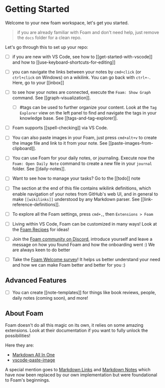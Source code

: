 # Getting Started

Welcome to your new foam workspace, let's get you started.

> if you are already familiar with Foam and don't need help, just remove the `docs` folder for a clean repo.

Let's go through this to set up your repo:

- [ ] if you are new with VS Code, see how to [[get-started-with-vscode]] and how to [[use-keyboard-shortcuts-for-editing]]
- [ ] you can navigate the links between your notes by `cmd+click` (or `ctrl+click` on Windows) on a wikilink. You can go back with `ctrl+-`. Here, go to your [[inbox]]
- [ ] to see how your notes are connected, execute the `Foam: Show Graph` command. See [[graph-visualization]].

  - [ ] #tags can be used to further organize your content. Look at the `Tag Explorer` view on the left panel to find and navigate the tags in your knowledge base. See [[tags-and-tag-explorer]].
- [ ] Foam supports [[spell-checking]] via VS Code.
- [ ] You can also paste images in your Foam, just press `cmd+alt+v` to create the image file and link to it from your note. See [[paste-images-from-clipboard]].
- [ ] You can use Foam for your daily notes, or journaling. Execute now the `Foam: Open Daily Note` command to create a new file in your `journal` folder. See [[daily-notes]].
- [ ] Want to see how to manage your tasks? Go to the [[todo]] note
- [ ] The section at the end of this file contains wikilink definitions, which enable navigation of your notes from GitHub's web UI, and in general to make `[[wikilinks]]` understood by any Markdown parser. See [[link-reference-definitions]].
- [ ] To explore all the Foam settings, press `cmd+,`, then `Extensions > Foam`
- [ ] Living within VS Code, Foam can be customized in many ways! Look at the [Foam Recipes](https://foambubble.github.io/foam/user/recipes/recipes) for ideas!
- [ ] Join the [Foam community on Discord](https://foambubble.github.io/join-discord/e), introduce yourself and leave a message on how you found Foam and how the onboarding went :) We are always keen to do better
- [ ] Take the [Foam Welcome survey](http://foambubble.github.io/welcome-survey/e)! It helps us better understand your need and how we can make Foam better and better for you :)

## Advanced Features

- [ ] You can create [[note-templates]] for things like book reviews, people, daily notes (coming soon), and more!

## About Foam

Foam doesn't do all this magic on its own, it relies on some amazing extensions. Look at their documentation if you want to fully unlock the possibilities!

Here they are:			

- [Markdown All In One](https://marketplace.visualstudio.com/items?itemName=yzhang.markdown-all-in-one)
- [vscode-paste-image](https://github.com/mushanshitiancai/vscode-paste-image)

A special mention goes to [Markdown Links](https://marketplace.visualstudio.com/items?itemName=tchayen.markdown-links) and [Markdown Notes](https://marketplace.visualstudio.com/items?itemName=kortina.vscode-markdown-notes) which have now been replaced by our own implementation but were foundational to Foam's beginnings.
